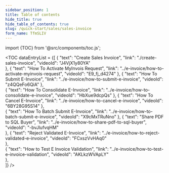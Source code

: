 ```yaml
---
sidebar_position: 1
title: Table of contents
hide_title: true
hide_table_of_contents: true 
slug: /quick-start/sales/sales-invoice 
form_name: TfmSLIV
---
```


import {TOC} from '@src/components/toc.js';

<TOC
dataEntryList = {[
{
  "text": "Create Sales Invoice", 
  "link": "./create-sales-invoice",
  "videoId": "J4VjX1y80YA"  
},
{
  "text": "How To Activate MyInvois Request", 
  "link": "../e-invoice/how-to-activate-myinvois-request",
  "videoId": "E9_fj_d4274"
},
{
  "text": "How To Submit E-Invoice", 
  "link": "../e-invoice/how-to-submit-e-invoice",
  "videoId": "z4QQeFo6QiA"
},  
{
  "text": "How To Consolidate E-Invoice", 
  "link": "../e-invoice/how-to-consolidate-e-invoice",
  "videoId": "HbXue9dcpQs"
},
{
  "text": "How To Cancel E-Invoice", 
  "link": "../e-invoice/how-to-cancel-e-invoice",
  "videoId": "6BY28G95S14"
},  
{
  "text": "How To Batch Submit E-Invoice", 
  "link": "../e-invoice/how-to-batch-submit-e-invoice",
  "videoId": "X9cMxTRuNno"
},
{
  "text": "Share PDF to SQL Buyer", 
  "link": "../e-invoice/how-to-share-pdf-to-sql-buyer",
  "videoId": "-bvJlufvqHM"    
}, 
{
  "text": "Reject Validated E-Invoice", 
  "link": "../e-invoice/how-to-reject-validated-e-invoice",
  "videoId": "FCxszVvHAq0"    
},  
{
  "text": "How to Test E Invoice Validation", 
  "link": "../e-invoice/how-to-test-e-invoice-validation",
  "videoId": "AKLkzWVApLY"      
},   
]}
/>